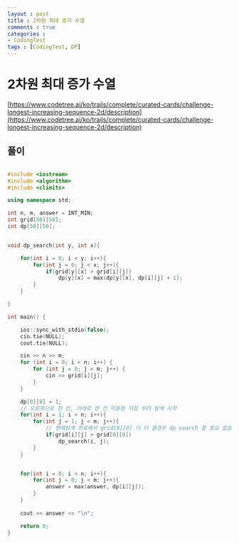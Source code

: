 ```yaml
---
layout : post
title : 2차원 최대 증가 수열
comments : true
categories : 
- CodingTest
tags : [CodingTest, DP]
---
```


# 2차원 최대 증가 수열 

[https://www.codetree.ai/ko/trails/complete/curated-cards/challenge-longest-increasing-sequence-2d/description](https://www.codetree.ai/ko/trails/complete/curated-cards/challenge-longest-increasing-sequence-2d/description)


## 풀이


```cpp

#include <iostream>
#include <algorithm>
#include <climits>

using namespace std;

int n, m, answer = INT_MIN;
int grid[50][50];
int dp[50][50];


void dp_search(int y, int x){

    for(int i = 0; i < y; i++){
        for(int j = 0; j < x; j++){
            if(grid[y][x] > grid[i][j])
                dp[y][x] = max(dp[y][x], dp[i][j] + 1);
        }
    }

}

int main() {

    ios::sync_with_stdio(false);
    cin.tie(NULL);
    cout.tie(NULL);

    cin >> n >> m;
    for (int i = 0; i < n; i++) {
        for (int j = 0; j < m; j++) {
            cin >> grid[i][j];
        }
    }

    dp[0][0] = 1;
    // 오른쪽으로 한 칸, 아래로 한 칸 이동한 지점 부터 탐색 시작
    for(int i = 1; i < n; i++){
        for(int j = 1; j < m; j++){
            // 현재탐색 좌표에서 grid[0][0] 이 더 클경우 dp search 할 필요 없음
            if(grid[i][j] > grid[0][0])
                dp_search(i, j);
        }
    }


    for(int i = 0; i < n; i++){
        for(int j = 0; j < m; j++){
            answer = max(answer, dp[i][j]);
        }
    }
    
    cout << answer << "\n";

    return 0;
}


```